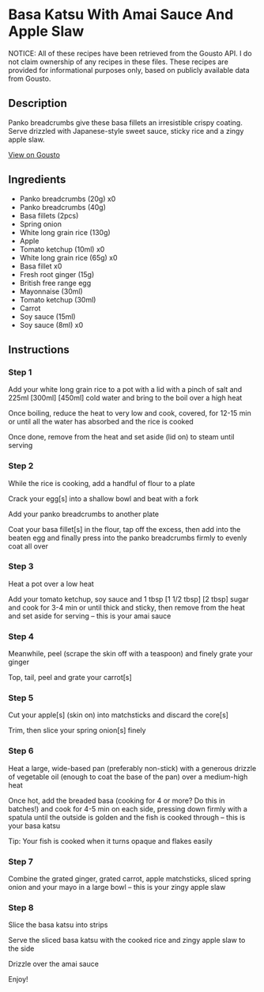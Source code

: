 # Basa Katsu With Amai Sauce And Apple Slaw

NOTICE: All of these recipes have been retrieved from the Gousto API. I do not claim ownership of any recipes in these files. These recipes are provided for informational purposes only, based on publicly available data from Gousto.

## Description

Panko breadcrumbs give these basa fillets an irresistible crispy coating. Serve drizzled with Japanese-style sweet sauce, sticky rice and a zingy apple slaw.

[View on Gousto](https://www.gousto.co.uk/recipes/cookbook/fish-katsu-with-amai-sauce-ginger-slaw)

## Ingredients

- Panko breadcrumbs (20g) x0
- Panko breadcrumbs (40g)
- Basa fillets (2pcs)
- Spring onion
- White long grain rice (130g)
- Apple
- Tomato ketchup (10ml) x0
- White long grain rice (65g) x0
- Basa fillet x0
- Fresh root ginger (15g)
- British free range egg
- Mayonnaise (30ml)
- Tomato ketchup (30ml)
- Carrot
- Soy sauce (15ml)
- Soy sauce (8ml) x0

## Instructions


### Step 1

Add your white long grain rice to a pot with a lid with a pinch of salt and 225ml <span class="text-purple">[300ml]</span> <span class="text-danger">[450ml] </span>cold water and bring to the boil over a high heat

Once boiling, reduce the heat to very low and cook, covered, for 12-15 min or until all the water has absorbed and the rice is cooked

Once done, remove from the heat and set aside (lid on) to steam until serving


### Step 2

While the rice is cooking, add a handful of flour to a plate

Crack your egg[s] into a shallow bowl and beat with a fork

Add your panko breadcrumbs to another plate

Coat your basa fillet[s] in the flour, tap off the excess, then add into the beaten egg and finally press into the panko breadcrumbs firmly to evenly coat all over


### Step 3

Heat a pot over a low heat

Add your tomato ketchup, soy sauce and 1 tbsp <span class="text-purple">[1 1/2 tbsp]</span> <span class="text-danger">[2 tbsp]</span> sugar and cook for 3-4 min or until thick and sticky, then remove from the heat and set aside for serving – this is your amai sauce


### Step 4

Meanwhile, peel (scrape the skin off with a teaspoon) and finely grate your ginger

Top, tail, peel and grate your carrot[s]


### Step 5

Cut your apple[s] (skin on) into matchsticks and discard the core[s]

Trim, then slice your spring onion[s] finely


### Step 6

Heat a large, wide-based pan (preferably non-stick) with a generous drizzle of vegetable oil (enough to coat the base of the pan) over a medium-high heat

Once hot, add the breaded basa (cooking for 4 or more? Do this in batches!) and cook for 4-5 min on each side, pressing down firmly with a spatula until the outside is golden and the fish is cooked through – this is your basa katsu

Tip: Your fish is cooked when it turns opaque and flakes easily


### Step 7

Combine the grated ginger, grated carrot, apple matchsticks, sliced spring onion and your mayo in a large bowl – this is your zingy apple slaw

### Step 8

Slice the basa katsu into strips

Serve the sliced basa katsu with the cooked rice and zingy apple slaw to the side

Drizzle over the amai sauce

Enjoy!

